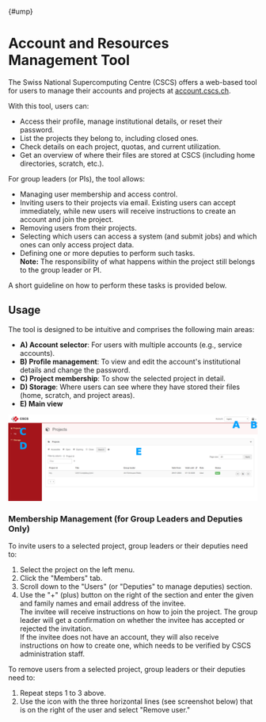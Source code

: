 [](){#ump}
# Account and Resources Management Tool

The Swiss National Supercomputing Centre (CSCS) offers a web-based tool for users to manage their accounts and projects at [account.cscs.ch](https://account.cscs.ch).

With this tool, users can:

- Access their profile, manage institutional details, or reset their password.
- List the projects they belong to, including closed ones.
- Check details on each project, quotas, and current utilization.
- Get an overview of where their files are stored at CSCS (including home directories, scratch, etc.).

For group leaders (or PIs), the tool allows:

- Managing user membership and access control.
- Inviting users to their projects via email. Existing users can accept immediately, while new users will receive instructions to create an account and join the project.
- Removing users from their projects.
- Selecting which users can access a system (and submit jobs) and which ones can only access project data.
- Defining one or more deputies to perform such tasks.  
  **Note:** The responsibility of what happens within the project still belongs to the group leader or PI.

A short guideline on how to perform these tasks is provided below.

## Usage

The tool is designed to be intuitive and comprises the following main areas:

- **A) Account selector**: For users with multiple accounts (e.g., service accounts).
- **B) Profile management**: To view and edit the account's institutional details and change the password.
- **C) Project membership**: To show the selected project in detail.
- **D) Storage**: Where users can see where they have stored their files (home, scratch, and project areas).
- **E) Main view**

![Screenshot](../images/access/ump.png)

### Membership Management (for Group Leaders and Deputies Only)

To invite users to a selected project, group leaders or their deputies need to:

1. Select the project on the left menu.
2. Click the "Members" tab.
3. Scroll down to the "Users" (or "Deputies" to manage deputies) section.
4. Use the "+" (plus) button on the right of the section and enter the given and family names and email address of the invitee.  
   The invitee will receive instructions on how to join the project. The group leader will get a confirmation on whether the invitee has accepted or rejected the invitation.  
   If the invitee does not have an account, they will also receive instructions on how to create one, which needs to be verified by CSCS administration staff.

To remove users from a selected project, group leaders or their deputies need to:

1. Repeat steps 1 to 3 above.
2. Use the icon with the three horizontal lines (see screenshot below) that is on the right of the user and select "Remove user."
